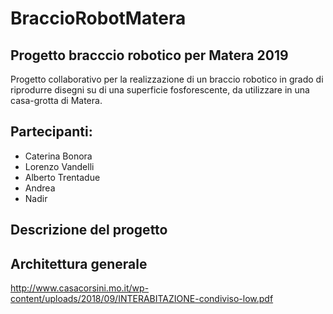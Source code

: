 # BraccioRobotMatera

## Progetto bracccio robotico per Matera 2019

Progetto collaborativo per la realizzazione di un braccio robotico in grado di riprodurre disegni su di una superficie fosforescente, da utilizzare in una casa-grotta di Matera.

## Partecipanti:
* Caterina Bonora
* Lorenzo Vandelli
* Alberto Trentadue
* Andrea
* Nadir

## Descrizione del progetto


## Architettura generale


http://www.casacorsini.mo.it/wp-content/uploads/2018/09/INTERABITAZIONE-condiviso-low.pdf
